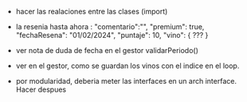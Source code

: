 - hacer las realaciones entre las clases (import)
- la resenia hasta ahora : 
        "comentario":"",
                    "premium": true,
                    "fechaResena": "01/02/2024",
                    "puntaje": 10,
                    "vino": {
                        ???
                    }


- ver nota de duda de fecha en el gestor validarPeriodo()
- ver en el gestor, como se guardan los vinos con el indice en el loop. 

- por modularidad, deberia meter las interfaces en un arch interface. Hacer despues